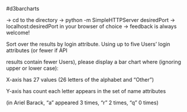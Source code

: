 
#d3barcharts
 
 -> cd to the directory
 -> python -m SimpleHTTPServer desiredPort
 -> localhost:desiredPort in your browser of choice
 -> feedback is always welcome!
 
Sort over the results by login attribute. Using up to five Users’ login attributes (or fewer if API 

results contain fewer Users), please display a bar chart where (ignoring upper or lower case):

X-axis has 27 values (26 letters of the alphabet and “Other”)

Y-axis has count each letter appears in the set of name attributes

(in Ariel Barack, “a” appeared 3 times, “r” 2 times, “q” 0 times)

